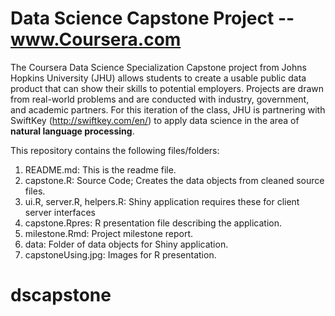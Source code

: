 # Data Science Capstone Project -- www.Coursera.com

The Coursera Data Science Specialization Capstone project from Johns Hopkins University (JHU) allows 
students to create a usable public data product that can show their skills to potential 
employers. Projects are drawn from real-world problems and are conducted with industry, government, 
and academic partners. For this iteration of the class, JHU is partnering with SwiftKey 
(http://swiftkey.com/en/) to apply data science in the area of **natural language processing**.

This repository contains the following files/folders:

1. README.md: This is the readme file.
2. capstone.R: Source Code; Creates the data objects from cleaned source files.
3. ui.R, server.R, helpers.R: Shiny application requires these for client server interfaces
4. capstone.Rpres: R presentation file describing the application.
5. milestone.Rmd: Project milestone report.
6. data: Folder of data objects for Shiny application.
7. capstoneUsing.jpg: Images for R presentation.
# dscapstone
